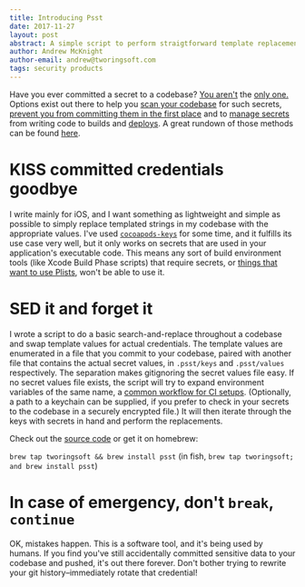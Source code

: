 ```yaml
---
title: Introducing Psst
date: 2017-11-27
layout: post
abstract: A simple script to perform straigtforward template replacement of credentials in a codebase, to help avoid committing them.
author: Andrew McKnight
author-email: andrew@tworingsoft.com
tags: security products
---
```


Have you ever committed a secret to a codebase? [You aren't](https://damnhandy.com/2015/09/10/how-putting-credentials-in-git-can-cost-you-at-least-6500-in-just-a-few-hours/comment-page-1/) the [only one.](https://news.ycombinator.com/item?id=13650818) Options exist out there to help you [scan your codebase](https://github.com/anshumanbh/git-all-secrets) for such secrets, [prevent you from committing them in the first place](https://github.com/awslabs/git-secrets) and to [manage secrets](https://github.com/StackExchange/blackbox) from writing code to builds and [deploys](https://docs.chef.io/data_bags.html). A great rundown of those methods can be found [here](https://www.digitalocean.com/community/tutorials/an-introduction-to-managing-secrets-safely-with-version-control-systems).

# KISS committed credentials goodbye

I write mainly for iOS, and I want something as lightweight and simple as possible to simply replace templated strings in my codebase with the appropriate values. I've used [`cocoapods-keys`](https://github.com/orta/cocoapods-keys) for some time, and it fulfills its use case very well, but it only works on secrets that are used in your application's executable code. This means any sort of build environment tools (like Xcode Build Phase scripts) that require secrets, or [things that want to use Plists](https://fabric.io), won't be able to use it.

# SED it and forget it

I wrote a script to do a basic search-and-replace throughout a codebase and swap template values for actual credentials. The template values are enumerated in a file that you commit to your codebase, paired with another file that contains the actual secret values, in `.psst/keys` and `.psst/values` respectively. The separation makes gitignoring the secret values file easy. If no secret values file exists, the script will try to expand environment variables of the same name, a [common workflow for CI setups](https://circleci.com/docs/1.0/environment-variables/#setting-environment-variables-for-all-commands-without-adding-them-to-git). (Optionally, a path to a keychain can be supplied, if you prefer to check in your secrets to the codebase in a securely encrypted file.) It will then iterate through the keys with secrets in hand and perform the replacements.

Check out the [source code](https://github.com/TwoRingSoft/psst) or get it on homebrew:

`brew tap tworingsoft && brew install psst` (in fish, `brew tap tworingsoft; and brew install psst`)

# In case of emergency, don't `break`, `continue`

OK, mistakes happen. This is a software tool, and it's being used by humans. If you find you've still accidentally committed sensitive data to your codebase and pushed, it's out there forever. Don't bother trying to rewrite your git history–immediately rotate that credential!
